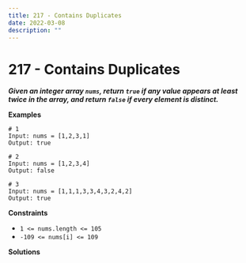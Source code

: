 ```yaml
---
title: 217 - Contains Duplicates 
date: 2022-03-08
description: ""
---
```


# 217 - Contains Duplicates
***Given an integer array `nums`, return `true` if any value appears **at least twice** in the array, and return `false` if every element is distinct.***

**Examples**
```
# 1
Input: nums = [1,2,3,1]
Output: true

# 2
Input: nums = [1,2,3,4]
Output: false

# 3
Input: nums = [1,1,1,3,3,4,3,2,4,2]
Output: true
```

**Constraints**
-   `1 <= nums.length <= 105`
-   `-109 <= nums[i] <= 109`


**Solutions**